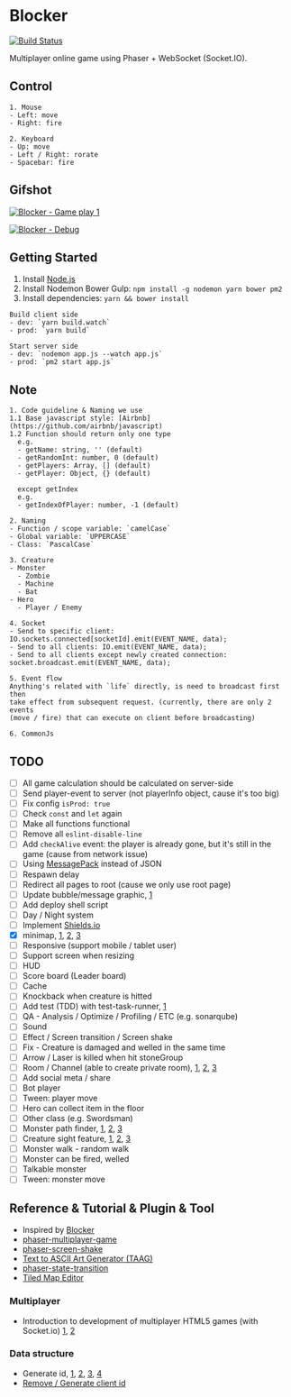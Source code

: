 # Blocker
[![Build Status](https://travis-ci.org/jojoee/blocker.svg)](https://travis-ci.org/jojoee/blocker)

Multiplayer online game using Phaser + WebSocket (Socket.IO).

## Control
```
1. Mouse
- Left: move
- Right: fire

2. Keyboard
- Up: move
- Left / Right: rorate
- Spacebar: fire
```

## Gifshot

[![Blocker - Game play 1](https://raw.githubusercontent.com/jojoee/blocker/master/screenshot/play1.jpg "Blocker - Game play 1")](http://blocker.jojoee.com/)

[![Blocker - Debug](https://raw.githubusercontent.com/jojoee/blocker/master/screenshot/debug.jpg "Blocker - Debug")](http://blocker.jojoee.com/)

## Getting Started
1. Install [Node.js](https://nodejs.org/en/)
2. Install Nodemon Bower Gulp: `npm install -g nodemon yarn bower pm2`
3. Install dependencies: `yarn && bower install`

```
Build client side
- dev: `yarn build.watch`
- prod: `yarn build`
```

```
Start server side
- dev: `nodemon app.js --watch app.js`
- prod: `pm2 start app.js`
```

## Note
```
1. Code guideline & Naming we use
1.1 Base javascript style: [Airbnb](https://github.com/airbnb/javascript)
1.2 Function should return only one type
  e.g.
  - getName: string, '' (default)
  - getRandomInt: number, 0 (default)
  - getPlayers: Array, [] (default)
  - getPlayer: Object, {} (default)

  except getIndex
  e.g.
  - getIndexOfPlayer: number, -1 (default)

2. Naming
- Function / scope variable: `camelCase`  
- Global variable: `UPPERCASE`
- Class: `PascalCase`

3. Creature
- Monster
  - Zombie
  - Machine
  - Bat
- Hero
  - Player / Enemy

4. Socket
- Send to specific client: IO.sockets.connected[socketId].emit(EVENT_NAME, data);
- Send to all clients: IO.emit(EVENT_NAME, data);
- Send to all clients except newly created connection: socket.broadcast.emit(EVENT_NAME, data);

5. Event flow
Anything's related with `life` directly, is need to broadcast first then
take effect from subsequent request. (currently, there are only 2 events
(move / fire) that can execute on client before broadcasting)

6. CommonJs
```

## TODO
- [ ] All game calculation should be calculated on server-side
- [ ] Send player-event to server (not playerInfo object, cause it's too big)
- [ ] Fix config `isProd: true`
- [ ] Check `const` and `let` again
- [ ] Make all functions functional
- [ ] Remove all `eslint-disable-line`
- [ ] Add `checkAlive` event: the player is already gone, but it's still in the game (cause from network issue)
- [ ] Using [MessagePack](http://msgpack.org/) instead of JSON
- [ ] Respawn delay
- [ ] Redirect all pages to root (cause we only use root page)
- [ ] Update bubble/message graphic, [1](http://www.html5gamedevs.com/topic/8837-speech-bubble-text-with-rectangle-as-background/)
- [ ] Add deploy shell script
- [ ] Day / Night system
- [ ] Implement [Shields.io](https://shields.io/)
- [x] minimap, [1](http://www.html5gamedevs.com/topic/14182-creating-a-mini-map-in-phaser/), [2](http://www.html5gamedevs.com/topic/14930-creating-a-mini-map-from-a-render-texture/), [3](https://gist.github.com/jafrmartins/73e1e344237c980f3707f2760835f0bf)
- [ ] Responsive (support mobile / tablet user)
- [ ] Support screen when resizing 
- [ ] HUD
- [ ] Score board (Leader board)
- [ ] Cache
- [ ] Knockback when creature is hitted
- [ ] Add test (TDD) with test-task-runner, [1](https://github.com/gulpjs/gulp/blob/master/docs/recipes/mocha-test-runner-with-gulp.md)
- [ ] QA - Analysis / Optimize / Profiling / ETC (e.g. sonarqube)
- [ ] Sound
- [ ] Effect / Screen transition / Screen shake
- [ ] Fix - Creature is damaged and welled in the same time
- [ ] Arrow / Laser is killed when hit stoneGroup
- [ ] Room / Channel (able to create private room), [1](https://divillysausages.com/2015/07/12/an-intro-to-socket-io/), [2](http://www.tamas.io/advanced-chat-using-node-js-and-socket-io-episode-1/), [3](https://www.joezimjs.com/javascript/plugging-into-socket-io-advanced/)
- [ ] Add social meta / share
- [ ] Bot player
- [ ] Tween: player move
- [ ] Hero can collect item in the floor
- [ ] Other class (e.g. Swordsman)
- [ ] Monster path finder, [1](http://jojoee.github.io/phaser-examples/games/paths-face/), [2](http://jojoee.github.io/phaser-examples/games/boids-steering/), [3](http://jojoee.github.io/phaser-examples/games/easystarjs/)
- [ ] Creature sight feature, [1](http://jojoee.github.io/phaser-examples/games/bresenham-light/), [2](http://www.emanueleferonato.com/wp-content/uploads/2014/10/survival/), [3](http://jojoee.github.io/phaser-examples/games/horror-ray-casting/)
- [ ] Monster walk - random walk
- [ ] Monster can be fired, welled
- [ ] Talkable monster
- [ ] Tween: monster move

## Reference & Tutorial & Plugin & Tool
- Inspired by [Blocker](http://blockergame.com/)
- [phaser-multiplayer-game](https://github.com/xicombd/phaser-multiplayer-game)
- [phaser-screen-shake](https://github.com/dmaslov/phaser-screen-shake)
- [Text to ASCII Art Generator (TAAG)](http://patorjk.com/software/taag/)
- [phaser-state-transition](phaser-state-transition-plugin)
- [Tiled Map Editor](http://www.mapeditor.org/)

### Multiplayer
- Introduction to development of multiplayer HTML5 games (with Socket.io) [1](http://www.slideshare.net/Lotti86/introduction-to-multiplayer-game-development), [2](https://github.com/Lotti/codemotion2015)

### Data structure
- Generate id, [1](http://stackoverflow.com/questions/24041220/sending-message-to-a-specific-id-in-socket-io-1-0/), [2](http://stackoverflow.com/questions/105034/create-guid-uuid-in-javascript), [3](https://github.com/dylang/shortid), [4](https://github.com/broofa/node-uuid)
- [Remove / Generate client id](http://stackoverflow.com/questions/7702461/socket-io-custom-client-id)
